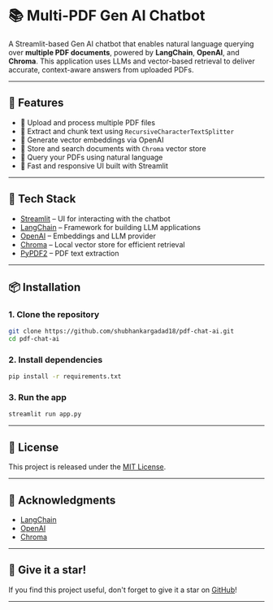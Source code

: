 # 📚 Multi-PDF Gen AI Chatbot

A Streamlit-based Gen AI chatbot that enables natural language querying over **multiple PDF documents**, powered by **LangChain**, **OpenAI**, and **Chroma**. This application uses LLMs and vector-based retrieval to deliver accurate, context-aware answers from uploaded PDFs.

---

## 🚀 Features

- 🔹 Upload and process multiple PDF files  
- 🔹 Extract and chunk text using `RecursiveCharacterTextSplitter`  
- 🔹 Generate vector embeddings via OpenAI  
- 🔹 Store and search documents with `Chroma` vector store  
- 🔹 Query your PDFs using natural language  
- 🔹 Fast and responsive UI built with Streamlit  

---

## 🧱 Tech Stack

- [Streamlit](https://streamlit.io/) – UI for interacting with the chatbot  
- [LangChain](https://www.langchain.com/) – Framework for building LLM applications  
- [OpenAI](https://openai.com/) – Embeddings and LLM provider  
- [Chroma](https://www.trychroma.com/) – Local vector store for efficient retrieval  
- [PyPDF2](https://pypi.org/project/PyPDF2/) – PDF text extraction  

---

## 📦 Installation

### 1. Clone the repository

```bash
git clone https://github.com/shubhankargadad18/pdf-chat-ai.git
cd pdf-chat-ai
```

### 2. Install dependencies

```bash
pip install -r requirements.txt
```

### 3. Run the app

```bash
streamlit run app.py
```

---

## 📝 License

This project is released under the [MIT License](https://opensource.org/licenses/MIT).

---

## 🙏 Acknowledgments

- [LangChain](https://www.langchain.com/)  
- [OpenAI](https://openai.com/)  
- [Chroma](https://www.trychroma.com/)

---

## 🌟 Give it a star!

If you find this project useful, don't forget to give it a star on [GitHub](https://github.com/your-username/pdf-chat-ai)!

---